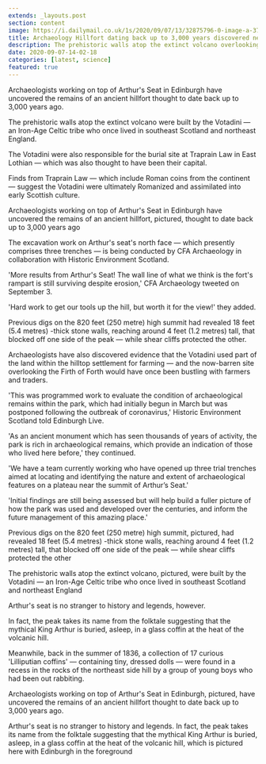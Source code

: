 ```yaml
---
extends: _layouts.post
section: content
image: https://i.dailymail.co.uk/1s/2020/09/07/13/32875796-0-image-a-37_1599483423898.jpg 
title: Archaeology Hillfort dating back up to 3,000 years discovered near the top of Arthurs Seat 
description: The prehistoric walls atop the extinct volcano overlooking Edinburgh  were built by the Votadini - an Iron-Age Celtic tribe who once lived in southeast Scotland and northeast England. 
date: 2020-09-07-14-02-18 
categories: [latest, science] 
featured: true 
--- 
```

Archaeologists working on top of Arthur's Seat in Edinburgh have uncovered the remains of an ancient hillfort thought to date back up to 3,000 years ago.

The prehistoric walls atop the extinct volcano were built by the Votadini — an Iron-Age Celtic tribe who once lived in southeast Scotland and northeast England.

The Votadini were also responsible for the burial site at Traprain Law in East Lothian — which was also thought to have been their capital.

Finds from Traprain Law — which include Roman coins from the continent — suggest the Votadini were ultimately Romanized and assimilated into early Scottish culture. 

Archaeologists working on top of Arthur's Seat in Edinburgh have uncovered the remains of an ancient hillfort, pictured, thought to date back up to 3,000 years ago

The excavation work on Arthur's seat's north face — which presently comprises three trenches — is being conducted by CFA Archaeology in collaboration with Historic Environment Scotland.

'More results from Arthur's Seat! The wall line of what we think is the fort's rampart is still surviving despite erosion,' CFA Archaeology tweeted on September 3.

'Hard work to get our tools up the hill, but worth it for the view!' they added.

Previous digs on the 820 feet (250 metre) high summit had revealed 18 feet (5.4 metres) -thick stone walls, reaching around 4 feet (1.2 metres) tall, that blocked off one side of the peak — while shear cliffs protected the other.

Archaeologists have also discovered evidence that the Votadini used part of the land within the hilltop settlement for farming — and the now-barren site overlooking the Firth of Forth would have once been bustling with farmers and traders.

'This was programmed work to evaluate the condition of archaeological remains within the park, which had initially begun in March but was postponed following the outbreak of coronavirus,' Historic Environment Scotland told Edinburgh Live.

'As an ancient monument which has seen thousands of years of activity, the park is rich in archaeological remains, which provide an indication of those who lived here before,' they continued.

'We have a team currently working who have opened up three trial trenches aimed at locating and identifying the nature and extent of archaeological features on a plateau near the summit of Arthur’s Seat.'

'Initial findings are still being assessed but will help build a fuller picture of how the park was used and developed over the centuries, and inform the future management of this amazing place.'

Previous digs on the 820 feet (250 metre) high summit, pictured, had revealed 18 feet (5.4 metres) -thick stone walls, reaching around 4 feet (1.2 metres) tall, that blocked off one side of the peak — while shear cliffs protected the other

The prehistoric walls atop the extinct volcano, pictured, were built by the Votadini — an Iron-Age Celtic tribe who once lived in southeast Scotland and northeast England

Arthur's seat is no stranger to history and legends, however.

In fact, the peak takes its name from the folktale suggesting that the mythical King Arthur is buried, asleep, in a glass coffin at the heat of the volcanic hill. 

Meanwhile, back in the summer of 1836, a collection of 17 curious 'Lilliputian coffins' — containing tiny, dressed dolls — were found in a recess in the rocks of the northeast side hill by a group of young boys who had been out rabbiting.

Archaeologists working on top of Arthur's Seat in Edinburgh, pictured, have uncovered the remains of an ancient hillfort thought to date back up to 3,000 years ago.

Arthur's seat is no stranger to history and legends. In fact, the peak takes its name from the folktale suggesting that the mythical King Arthur is buried, asleep, in a glass coffin at the heat of the volcanic hill, which is pictured here with Edinburgh in the foreground

